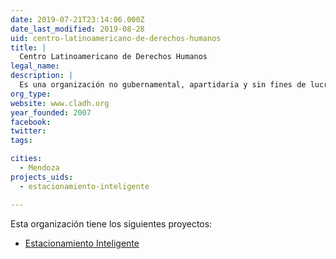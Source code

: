 ```yaml
---
date: 2019-07-21T23:14:06.000Z
date_last_modified: 2019-08-28
uid: centro-latinoamericano-de-derechos-humanos
title: |
  Centro Latinoamericano de Derechos Humanos
legal_name: 
description: |
  Es una organización no gubernamental, apartidaria y sin fines de lucro, que trabaja en la promoción y protección de los derechos humanos en toda América Latina, buscando crear una cultura que tenga como base el respeto irrestricto por los derechos fundamentales de las personas
org_type: 
website: www.cladh.org
year_founded: 2007
facebook: 
twitter: 
tags:

cities: 
  - Mendoza
projects_uids:
  - estacionamiento-inteligente

---
```


Esta organización tiene los siguientes proyectos:

- [Estacionamiento Inteligente](/proyectos/estacionamiento-inteligente)
